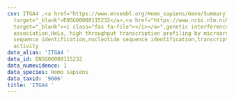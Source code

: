 ```yaml
---
csv: ITGA4 ,<a href="https://www.ensembl.org/Homo_sapiens/Gene/Summary?db=core;g=ENSG00000115232"
  target="_blank">ENSG00000115232</a>,<a href="https://www.ncbi.nlm.nih.gov/pubmed/28369544"
  target="_blank"><i class="fas fa-file"></i></a>",genetic interference,functional
  association,HeLa, high throughput transcription profiling by microarray,nucleotide
  sequence identification,nucleotide sequence identification,transcriptional regulation,up-regulates
  activity
data_alias: 'ITGA4 '
data_id: ENSG00000115232
data_numevidence: 1
data_species: Homo sapiens
data_taxid: '9606'
title: 'ITGA4 '
---
```

